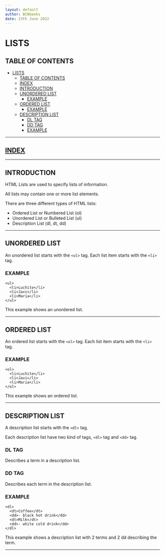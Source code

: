 ```yaml
---
layout: default
author: BCNGeeks
date: 23th June 2022
---
```


# LISTS

## TABLE OF CONTENTS

- [LISTS](#lists)
  - [TABLE OF CONTENTS](#table-of-contents)
  - [INDEX](#index)
  - [INTRODUCTION](#introduction)
  - [UNORDERED LIST](#unordered-list)
    - [EXAMPLE](#example)
  - [ORDERED LIST](#ordered-list)
    - [EXAMPLE](#example-1)
  - [DESCRIPTION LIST](#description-list)
    - [DL TAG](#dl-tag)
    - [DD TAG](#dd-tag)
    - [EXAMPLE](#example-2)

---

## [INDEX](./index.md)

---

## INTRODUCTION

HTML Lists are used to specify lists of information.

All lists may contain one or more list elements. 

There are three different types of HTML lists: 

- Ordered List or Numbered List (ol) 
- Unordered List or Bulleted List (ul)
- Description List (dl, dt, dd)

---

## UNORDERED LIST

An unordered list starts with the `<ul>` tag. Each list item starts with the `<li>` tag.

### EXAMPLE

    <ul>
      <li>Luchito</li>
      <li>Javi</li>
      <li>Maria</li>
    </ul>

This example shows an unordered list.

---

## ORDERED LIST 

An ordered list starts with the `<ol>` tag. Each list item starts with the `<li>` tag.

### EXAMPLE

    <ol>
      <li>Luchito</li>
      <li>Javi</li>
      <li>Maria</li>
    </ol>

This example shows an ordered list.

---

## DESCRIPTION LIST 

A description list starts with the `<dl>` tag.

Each description list have two kind of tags, `<dl>` tag and `<dd>` tag.

### DL TAG

Describes a term in a description list.

### DD TAG

Describes each term in the description list.

### EXAMPLE

    <dl>
      <dt>Coffee</dt>
      <dd>- black hot drink</dd>
      <dt>Milk</dt>
      <dd>- white cold drink</dd>
    </dl>

This example shows a description list with 2 terms and 2 dd describing the term.

---

